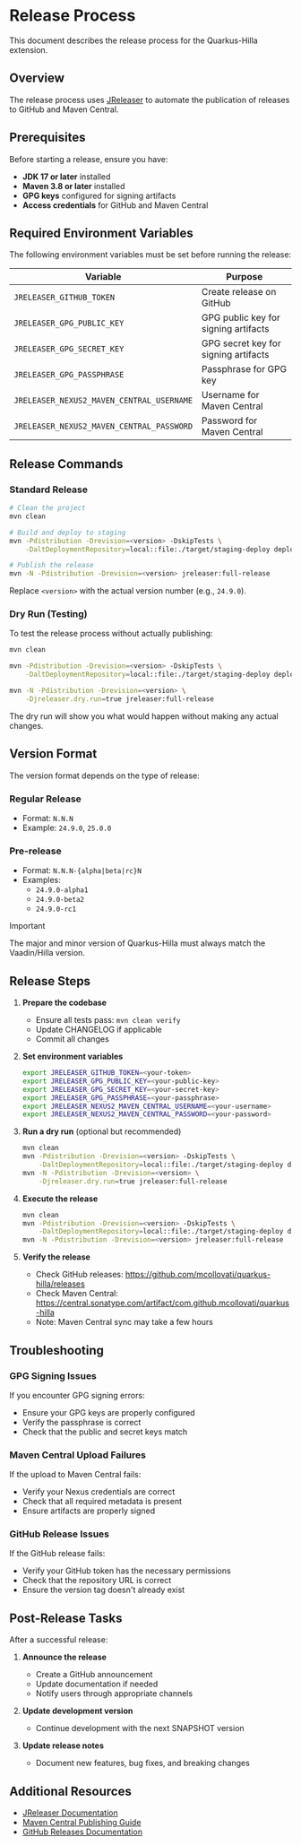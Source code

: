 # Release Process

This document describes the release process for the Quarkus-Hilla extension.

## Overview

The release process uses [JReleaser](https://jreleaser.org/) to automate the publication of releases to GitHub and Maven Central.

## Prerequisites

Before starting a release, ensure you have:

- **JDK 17 or later** installed
- **Maven 3.8 or later** installed
- **GPG keys** configured for signing artifacts
- **Access credentials** for GitHub and Maven Central

## Required Environment Variables

The following environment variables must be set before running the release:

| Variable | Purpose |
|----------|---------|
| `JRELEASER_GITHUB_TOKEN` | Create release on GitHub |
| `JRELEASER_GPG_PUBLIC_KEY` | GPG public key for signing artifacts |
| `JRELEASER_GPG_SECRET_KEY` | GPG secret key for signing artifacts |
| `JRELEASER_GPG_PASSPHRASE` | Passphrase for GPG key |
| `JRELEASER_NEXUS2_MAVEN_CENTRAL_USERNAME` | Username for Maven Central |
| `JRELEASER_NEXUS2_MAVEN_CENTRAL_PASSWORD` | Password for Maven Central |

## Release Commands

### Standard Release

```bash
# Clean the project
mvn clean

# Build and deploy to staging
mvn -Pdistribution -Drevision=<version> -DskipTests \
    -DaltDeploymentRepository=local::file:./target/staging-deploy deploy

# Publish the release
mvn -N -Pdistribution -Drevision=<version> jreleaser:full-release
```

Replace `<version>` with the actual version number (e.g., `24.9.0`).

### Dry Run (Testing)

To test the release process without actually publishing:

```bash
mvn clean

mvn -Pdistribution -Drevision=<version> -DskipTests \
    -DaltDeploymentRepository=local::file:./target/staging-deploy deploy

mvn -N -Pdistribution -Drevision=<version> \
    -Djreleaser.dry.run=true jreleaser:full-release
```

The dry run will show you what would happen without making any actual changes.

## Version Format

The version format depends on the type of release:

### Regular Release
- Format: `N.N.N`
- Example: `24.9.0`, `25.0.0`

### Pre-release
- Format: `N.N.N-{alpha|beta|rc}N`
- Examples:
  - `24.9.0-alpha1`
  - `24.9.0-beta2`
  - `24.9.0-rc1`

> [!IMPORTANT]
> The major and minor version of Quarkus-Hilla must always match the Vaadin/Hilla version.

## Release Steps

1. **Prepare the codebase**
   - Ensure all tests pass: `mvn clean verify`
   - Update CHANGELOG if applicable
   - Commit all changes

2. **Set environment variables**
   ```bash
   export JRELEASER_GITHUB_TOKEN=<your-token>
   export JRELEASER_GPG_PUBLIC_KEY=<your-public-key>
   export JRELEASER_GPG_SECRET_KEY=<your-secret-key>
   export JRELEASER_GPG_PASSPHRASE=<your-passphrase>
   export JRELEASER_NEXUS2_MAVEN_CENTRAL_USERNAME=<your-username>
   export JRELEASER_NEXUS2_MAVEN_CENTRAL_PASSWORD=<your-password>
   ```

3. **Run a dry run** (optional but recommended)
   ```bash
   mvn clean
   mvn -Pdistribution -Drevision=<version> -DskipTests \
       -DaltDeploymentRepository=local::file:./target/staging-deploy deploy
   mvn -N -Pdistribution -Drevision=<version> \
       -Djreleaser.dry.run=true jreleaser:full-release
   ```

4. **Execute the release**
   ```bash
   mvn clean
   mvn -Pdistribution -Drevision=<version> -DskipTests \
       -DaltDeploymentRepository=local::file:./target/staging-deploy deploy
   mvn -N -Pdistribution -Drevision=<version> jreleaser:full-release
   ```

5. **Verify the release**
   - Check GitHub releases: https://github.com/mcollovati/quarkus-hilla/releases
   - Check Maven Central: https://central.sonatype.com/artifact/com.github.mcollovati/quarkus-hilla
   - Note: Maven Central sync may take a few hours

## Troubleshooting

### GPG Signing Issues

If you encounter GPG signing errors:
- Ensure your GPG keys are properly configured
- Verify the passphrase is correct
- Check that the public and secret keys match

### Maven Central Upload Failures

If the upload to Maven Central fails:
- Verify your Nexus credentials are correct
- Check that all required metadata is present
- Ensure artifacts are properly signed

### GitHub Release Issues

If the GitHub release fails:
- Verify your GitHub token has the necessary permissions
- Check that the repository URL is correct
- Ensure the version tag doesn't already exist

## Post-Release Tasks

After a successful release:

1. **Announce the release**
   - Create a GitHub announcement
   - Update documentation if needed
   - Notify users through appropriate channels

2. **Update development version**
   - Continue development with the next SNAPSHOT version

3. **Update release notes**
   - Document new features, bug fixes, and breaking changes

## Additional Resources

- [JReleaser Documentation](https://jreleaser.org/)
- [Maven Central Publishing Guide](https://central.sonatype.org/publish/)
- [GitHub Releases Documentation](https://docs.github.com/en/repositories/releasing-projects-on-github)

